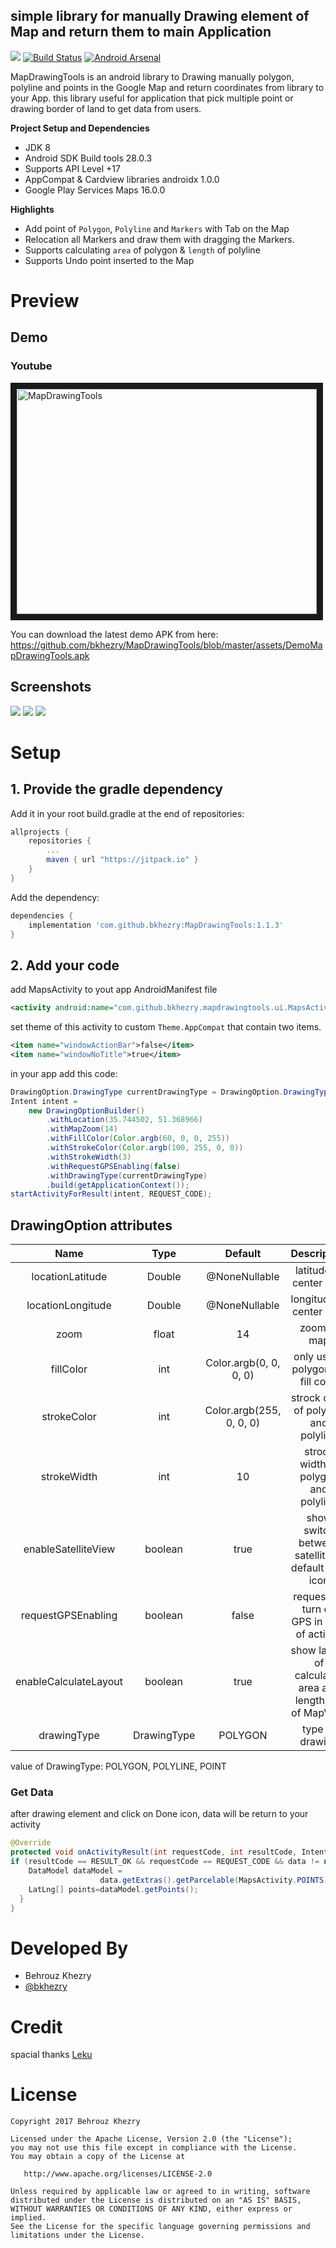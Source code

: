 ## simple library for manually Drawing element of Map and return them to main Application

[![](https://jitpack.io/v/bkhezry/MapDrawingTools.svg)](https://jitpack.io/#bkhezry/MapDrawingTools)
[![Build Status](https://travis-ci.org/bkhezry/MapDrawingTools.svg?branch=master)](https://travis-ci.org/bkhezry/MapDrawingTools)
[![Android Arsenal](https://img.shields.io/badge/Android%20Arsenal-MapDrawingTools-brightgreen.svg?style=flat)](https://android-arsenal.com/details/1/5760)

MapDrawingTools is an android library to Drawing manually polygon, polyline and points in the Google Map and return coordinates from library to your App. this library useful for application that pick multiple point or drawing border of land to get data from users.

**Project Setup and Dependencies**
- JDK 8
- Android SDK Build tools 28.0.3
- Supports API Level +17
- AppCompat & Cardview libraries androidx 1.0.0
- Google Play Services Maps 16.0.0

**Highlights**
- Add point of `Polygon`, `Polyline` and `Markers` with Tab on the Map
- Relocation all Markers and draw them with dragging the Markers.
- Supports calculating `area` of polygon & `length` of polyline
- Supports Undo point inserted to the Map

# Preview
## Demo
### Youtube
<a href="http://www.youtube.com/watch?feature=player_embedded&v=r0vnjlv77F4
" target="_blank"><img src="http://img.youtube.com/vi/r0vnjlv77F4/0.jpg" 
alt="MapDrawingTools" width="480" height="360" border="10" /></a>

You can download the latest demo APK from here: https://github.com/bkhezry/MapDrawingTools/blob/master/assets/DemoMapDrawingTools.apk

## Screenshots
<img src="assets/screenshot_1.png" />
<img src="assets/screenshot_2.png" />
<img src="assets/screenshot_3.png" />

# Setup
## 1. Provide the gradle dependency
Add it in your root build.gradle at the end of repositories:
```gradle
allprojects {
	repositories {
		...
		maven { url "https://jitpack.io" }
	}
}
```
Add the dependency:
```gradle
dependencies {
	implementation 'com.github.bkhezry:MapDrawingTools:1.1.3'
}
```

## 2. Add your code
add MapsActivity to yout app AndroidManifest file
```xml
<activity android:name="com.github.bkhezry.mapdrawingtools.ui.MapsActivity" />
```
set theme of this activity to custom `Theme.AppCompat` that contain two items.
```xml
<item name="windowActionBar">false</item>
<item name="windowNoTitle">true</item>
```
in your app add this code:
```java
DrawingOption.DrawingType currentDrawingType = DrawingOption.DrawingType.POLYGON;
Intent intent =
	new DrawingOptionBuilder()
		.withLocation(35.744502, 51.368966)
		.withMapZoom(14)
		.withFillColor(Color.argb(60, 0, 0, 255))
		.withStrokeColor(Color.argb(100, 255, 0, 0))
		.withStrokeWidth(3)
		.withRequestGPSEnabling(false)
		.withDrawingType(currentDrawingType)
		.build(getApplicationContext());
startActivityForResult(intent, REQUEST_CODE);
 ```
 ## DrawingOption attributes

| Name | Type | Default | Description |
|:----:|:----:|:-------:|:-----------:|
|locationLatitude|Double|@NoneNullable| latitude of center map |
|locationLongitude|Double|@NoneNullable| longitude of center map |
|zoom|float|14| zoom of map|
|fillColor|int|Color.argb(0, 0, 0, 0)|only use in polygon for fill color|
|strokeColor|int|Color.argb(255, 0, 0, 0)|strock color of polygon and polyline|
|strokeWidth|int|10|strock width of polygon and polyline|
|enableSatelliteView|boolean|true|show switch between satellite or default map icon|
|requestGPSEnabling|boolean|false|request for turn on GPS in start of activity|
|enableCalculateLayout|boolean|true|show layout of calculated area and length top of MapView|
|drawingType|DrawingType|POLYGON|type of drawing|

 value of DrawingType: POLYGON, POLYLINE, POINT
 
### Get Data
after drawing element and click on Done icon, data will be return to your activity
```java 
@Override
protected void onActivityResult(int requestCode, int resultCode, Intent data) {
if (resultCode == RESULT_OK && requestCode == REQUEST_CODE && data != null) {
	DataModel dataModel =
                    data.getExtras().getParcelable(MapsActivity.POINTS);
	LatLng[] points=dataModel.getPoints();
  }
}
```
# Developed By

* Behrouz Khezry
 * [@bkhezry](https://twitter.com/bkhezry) 

# Credit
spacial thanks [Leku](https://github.com/SchibstedSpain/Leku/)

# License

    Copyright 2017 Behrouz Khezry

    Licensed under the Apache License, Version 2.0 (the "License");
    you may not use this file except in compliance with the License.
    You may obtain a copy of the License at

       http://www.apache.org/licenses/LICENSE-2.0

    Unless required by applicable law or agreed to in writing, software
    distributed under the License is distributed on an "AS IS" BASIS,
    WITHOUT WARRANTIES OR CONDITIONS OF ANY KIND, either express or implied.
    See the License for the specific language governing permissions and
    limitations under the License.
